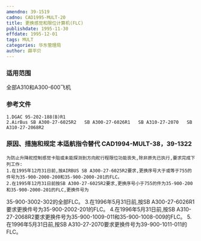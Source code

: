 ```yaml
---
amendno: 39-1519
cadno: CAD1995-MULT-20
title: 更换感觉和限位计算机(FLC)
publishdate: 1995-11-30
effdate: 1995-12-01
tags: MULT
categories: 华东管理局
author: 薛平贝
---
```


### 适用范围 
全部A310和A300-600飞机

### 参考文件
    1.DGAC 95-202-188(B)R1 
    2.AirBus SB A300-27-6025R2   SB A300-27-6026R1   SB A310-27-2070   SB A310-27-2068R2 

### 原因、措施和规定 本适航指令替代 CAD1994-MULT-38，39-1322 
    为防止升降舵控制感觉卡阻或未能探测到方向舵行程限位功能丧失,除非原先已执行,要求完成下列工作: 
    1.在1995年12月31日前,按AIRBUS SB A300-27-6025R2要求,更换序号大于或等于755的件号为35-900-2000-200和35-900-2000-201的FLC。 
    2.在1995年12月31日前按SB A300-27-6025R2要求,更换序号小于755的件为35-900-200和35-900-2000-201的FLC,更换件号为

       
35-900-3002-302的全部FLC。 
    3.在1996年5月31日前,按SB A300-27-6026R1要求更换件号为35-900-2002-201的FLC。 
    4.在1996年5月31日前,按SB A310-27-2068R2要求更换件号为35-900-1009-011和35-900-1008-009的FLC。
    5.在1996年5月31日前,按SB A310-27-2070要求更换件号为39-900-1011-011的FLC。 

